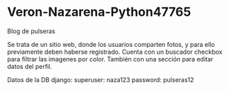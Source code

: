 # Veron-Nazarena-Python47765
Blog de pulseras

Se trata de un sitio web, donde los usuarios comparten fotos, y para ello previamente deben haberse registrado. 
Cuenta con un buscador checkbox para filtrar las imagenes por color. También con una sección para editar datos del perfil.

Datos de la DB django: 
superuser: naza123
password: pulseras12

